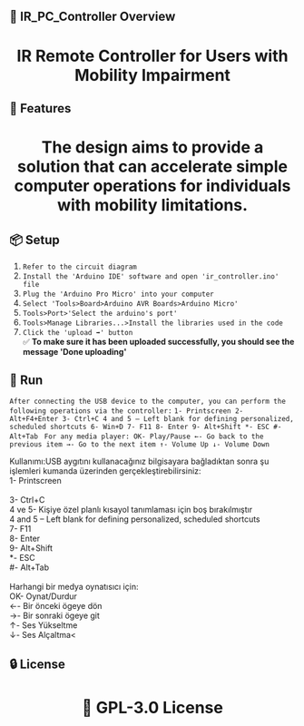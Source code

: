 <!-- Proje-Resmi -->

## 👀 IR_PC_Controller Overview  
<h1 align="center">IR Remote Controller for Users with Mobility Impairment</h1>  


## 🚀 Features  
<h1 align="center">The design aims to provide a solution that can accelerate simple computer operations for individuals with mobility limitations.</h1>  


## 📦 Setup 
1. `Refer to the circuit diagram`
2. `Install the 'Arduino IDE' software and open 'ir_controller.ino' file`
3. `Plug the 'Arduino Pro Micro' into your computer`
4. `Select 'Tools>Board>Arduino AVR Boards>Arduino Micro'`
5. `Tools>Port>'Select the arduino's port'`
6. `Tools>Manage Libraries...>Install the libraries used in the code`
7. `Click the 'upload ➡️' button`  
✅ **To make sure it has been uploaded successfully, you should see the message 'Done uploading'**  

## 🎉 Run  
`After connecting the USB device to the computer, you can perform the following operations via the controller:`
`1- Printscreen
2- Alt+F4+Enter
3- Ctrl+C
4 and 5 – Left blank for defining personalized, scheduled shortcuts
6- Win+D
7- F11
8- Enter
9- Alt+Shift
*- ESC
#- Alt+Tab
`
`
For any media player:
OK- Play/Pause
←- Go back to the previous item
→- Go to the next item
↑- Volume Up
↓- Volume Down
`


Kullanımı:USB aygıtını kullanacağınız bilgisayara bağladıktan sonra şu işlemleri kumanda üzerinden gerçekleştirebilirsiniz:<br>1- Printscreen<br><br>3- Ctrl+C<br>4 ve 5- Kişiye özel planlı kısayol tanımlaması için boş bırakılmıştır<br>4 and 5 – Left blank for defining personalized, scheduled shortcuts<br>7- F11<br>8- Enter<br>9- Alt+Shift<br>*- ESC<br>#- Alt+Tab<br><br>Harhangi bir medya oynatısıcı için:<br>OK- Oynat/Durdur<br>←- Bir önceki ögeye dön<br>→- Bir sonraki ögeye git<br>↑- Ses Yükseltme<br>↓- Ses Alçaltma<


## 🔒 License  
<h1 align="center">📜 GPL-3.0 License</h1>  
